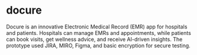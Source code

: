 # docure
Docure is an innovative Electronic Medical Record (EMR) app for hospitals and patients. Hospitals can manage EMRs and appointments, while patients can book visits, get wellness advice, and receive AI-driven insights. The prototype used JIRA, MIRO, Figma, and basic encryption for secure testing.
